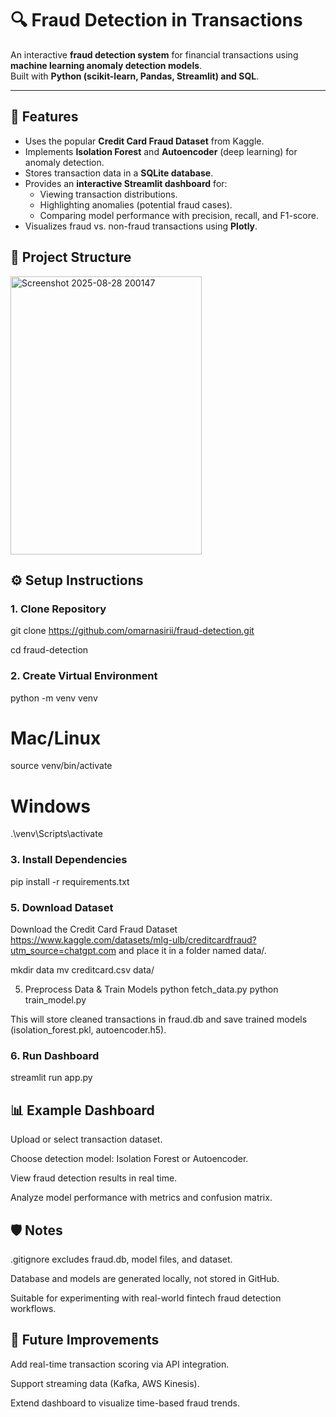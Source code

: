 # 🔍 Fraud Detection in Transactions

An interactive **fraud detection system** for financial transactions using **machine learning anomaly detection models**.  
Built with **Python (scikit-learn, Pandas, Streamlit) and SQL**.  

---

## 🚀 Features
- Uses the popular **Credit Card Fraud Dataset** from Kaggle.
- Implements **Isolation Forest** and **Autoencoder** (deep learning) for anomaly detection.
- Stores transaction data in a **SQLite database**.
- Provides an **interactive Streamlit dashboard** for:
  - Viewing transaction distributions.
  - Highlighting anomalies (potential fraud cases).
  - Comparing model performance with precision, recall, and F1-score.
- Visualizes fraud vs. non-fraud transactions using **Plotly**.

## 📂 Project Structure

<img width="306" height="445" alt="Screenshot 2025-08-28 200147" src="https://github.com/user-attachments/assets/bca97c84-dbed-436b-9d8e-1e491d0d4cce" />

## ⚙️ Setup Instructions

### 1. Clone Repository

git clone https://github.com/omarnasirii/fraud-detection.git

cd fraud-detection

### 2. Create Virtual Environment

python -m venv venv

# Mac/Linux
source venv/bin/activate
# Windows
.\venv\Scripts\activate

### 3. Install Dependencies

pip install -r requirements.txt

### 5. Download Dataset

Download the Credit Card Fraud Dataset
https://www.kaggle.com/datasets/mlg-ulb/creditcardfraud?utm_source=chatgpt.com
 and place it in a folder named data/.

mkdir data
mv creditcard.csv data/

5. Preprocess Data & Train Models
python fetch_data.py
python train_model.py


This will store cleaned transactions in fraud.db and save trained models (isolation_forest.pkl, autoencoder.h5).

### 6. Run Dashboard
streamlit run app.py

## 📊 Example Dashboard

Upload or select transaction dataset.

Choose detection model: Isolation Forest or Autoencoder.

View fraud detection results in real time.

Analyze model performance with metrics and confusion matrix.

## 🛡️ Notes

.gitignore excludes fraud.db, model files, and dataset.

Database and models are generated locally, not stored in GitHub.

Suitable for experimenting with real-world fintech fraud detection workflows.

## 🔮 Future Improvements

Add real-time transaction scoring via API integration.

Support streaming data (Kafka, AWS Kinesis).

Extend dashboard to visualize time-based fraud trends.
